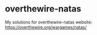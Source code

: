 # overthewire-natas
My solutions for overthewire-natas website: https://overthewire.org/wargames/natas/
